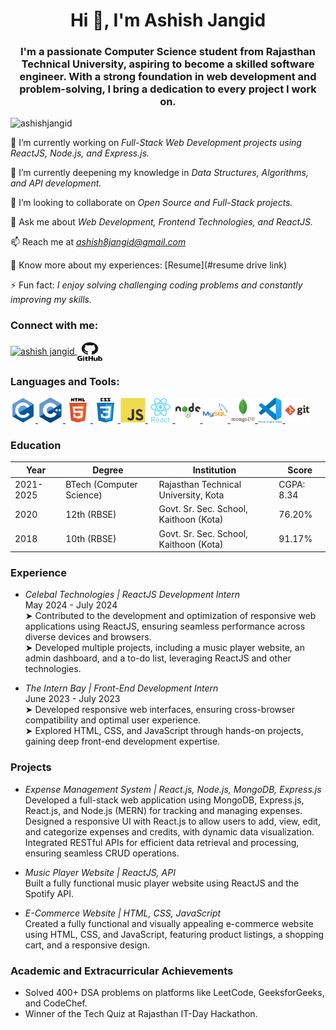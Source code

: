 <h1 align="center">Hi 👋, I'm Ashish Jangid</h1>
<h3 align="center">I'm a passionate Computer Science student from Rajasthan Technical University, aspiring to become a skilled software engineer. With a strong foundation in web development and problem-solving, I bring a dedication to every project I work on.</h3>

<p align="left"> <img src="https://komarev.com/ghpvc/?username=ashishjangid&label=Profile%20views&color=0e75b6&style=flat" alt="ashishjangid" /> </p>

🔭 I’m currently working on *Full-Stack Web Development projects using ReactJS, Node.js, and Express.js.*

🌱 I’m currently deepening my knowledge in *Data Structures, Algorithms, and API development.*

👯 I’m looking to collaborate on *Open Source and Full-Stack projects.*

💬 Ask me about *Web Development, Frontend Technologies, and ReactJS.*

📫 Reach me at *ashish8jangid@gmail.com*

📄 Know more about my experiences: [Resume](#resume drive link)

⚡ Fun fact: *I enjoy solving challenging coding problems and constantly improving my skills.*

<h3 align="left">Connect with me:</h3>
<p align="left">
  <a href="https://https://www.linkedin.com/in/ashish-jangid/" target="blank">
    <img align="center" src="https://raw.githubusercontent.com/rahuldkjain/github-profile-readme-generator/master/src/images/icons/Social/linked-in-alt.svg" alt="ashish jangid" height="30" width="40" />
  </a>
  <a href="https://github.com/ashishxjangid" target="blank">
    <img align="center" src="https://raw.githubusercontent.com/devicons/devicon/master/icons/github/github-original-wordmark.svg" alt="github" height="30" width="40" />
  </a>
</p>

<h3 align="left">Languages and Tools:</h3>
<p align="left">
  <a href="https://www.cprogramming.com/" target="_blank" rel="noreferrer">
    <img src="https://raw.githubusercontent.com/devicons/devicon/master/icons/c/c-original.svg" alt="c" width="40" height="40" />
  </a>
  <a href="https://www.w3schools.com/cpp/" target="_blank" rel="noreferrer">
    <img src="https://raw.githubusercontent.com/devicons/devicon/master/icons/cplusplus/cplusplus-original.svg" alt="cplusplus" width="40" height="40" />
  </a>
  <a href="https://www.w3schools.com/html/" target="_blank" rel="noreferrer">
    <img src="https://raw.githubusercontent.com/devicons/devicon/master/icons/html5/html5-original-wordmark.svg" alt="html" width="40" height="40" />
  </a>
  <a href="https://www.w3schools.com/css/" target="_blank" rel="noreferrer">
    <img src="https://raw.githubusercontent.com/devicons/devicon/master/icons/css3/css3-original-wordmark.svg" alt="css" width="40" height="40" />
  </a>
  <a href="https://www.javascript.com/" target="_blank" rel="noreferrer">
    <img src="https://raw.githubusercontent.com/devicons/devicon/master/icons/javascript/javascript-original.svg" alt="javascript" width="40" height="40" />
  </a>
  <a href="https://reactjs.org/" target="_blank" rel="noreferrer">
    <img src="https://raw.githubusercontent.com/devicons/devicon/master/icons/react/react-original-wordmark.svg" alt="react" width="40" height="40" />
  </a>
  <a href="https://nodejs.org/" target="_blank" rel="noreferrer">
    <img src="https://raw.githubusercontent.com/devicons/devicon/master/icons/nodejs/nodejs-original-wordmark.svg" alt="nodejs" width="40" height="40" />
  </a>
  <a href="https://www.mysql.com/" target="_blank" rel="noreferrer">
    <img src="https://raw.githubusercontent.com/devicons/devicon/master/icons/mysql/mysql-original-wordmark.svg" alt="mysql" width="40" height="40" />
  </a>
  <a href="https://www.mongodb.com/" target="_blank" rel="noreferrer">
    <img src="https://raw.githubusercontent.com/devicons/devicon/master/icons/mongodb/mongodb-original-wordmark.svg" alt="mongodb" width="40" height="40" />
  </a>
  <a href="https://code.visualstudio.com/" target="_blank" rel="noreferrer">
    <img src="https://raw.githubusercontent.com/devicons/devicon/master/icons/vscode/vscode-original-wordmark.svg" alt="vscode" width="40" height="40" />
  </a>
  <a href="https://git-scm.com/" target="_blank" rel="noreferrer">
    <img src="https://raw.githubusercontent.com/devicons/devicon/master/icons/git/git-original-wordmark.svg" alt="git" width="40" height="40" />
  </a>
</p>

<h3 align="left">Education</h3>

| Year        | Degree                           | Institution                             | Score          |
|-------------|----------------------------------|-----------------------------------------|----------------|
| 2021-2025   | BTech (Computer Science)         | Rajasthan Technical University, Kota    | CGPA: 8.34     |
| 2020        | 12th (RBSE)                      | Govt. Sr. Sec. School, Kaithoon (Kota)  | 76.20%         |
| 2018        | 10th (RBSE)                      | Govt. Sr. Sec. School, Kaithoon (Kota)  | 91.17%         |

<h3 align="left">Experience</h3>

- *Celebal Technologies | ReactJS Development Intern*  
  May 2024 - July 2024  
  ➤ Contributed to the development and optimization of responsive web applications using ReactJS, ensuring seamless performance across diverse devices and browsers.  
  ➤ Developed multiple projects, including a music player website, an admin dashboard, and a to-do list, leveraging ReactJS and other technologies.

- *The Intern Bay | Front-End Development Intern*  
  June 2023 - July 2023  
  ➤ Developed responsive web interfaces, ensuring cross-browser compatibility and optimal user experience.  
  ➤ Explored HTML, CSS, and JavaScript through hands-on projects, gaining deep front-end development expertise.

<h3 align="left">Projects</h3>

- *Expense Management System | React.js, Node.js, MongoDB, Express.js*
   Developed a full-stack web application using MongoDB, Express.js, React.js, and Node.js (MERN) for tracking and
   managing expenses.
  Designed a responsive UI with React.js to allow users to add, view, edit, and categorize expenses and credits, with
  dynamic data visualization.
  Integrated RESTful APIs for efficient data retrieval and processing, ensuring seamless CRUD operations.

- *Music Player Website | ReactJS, API*  
  Built a fully functional music player website using ReactJS and the Spotify API.

- *E-Commerce Website | HTML, CSS, JavaScript*  
  Created a fully functional and visually appealing e-commerce website using HTML, CSS, and JavaScript, featuring product listings, a shopping cart, and a responsive design.


<h3 align="left">Academic and Extracurricular Achievements</h3>

- Solved 400+ DSA problems on platforms like LeetCode, GeeksforGeeks, and CodeChef.
- Winner of the Tech Quiz at Rajasthan IT-Day Hackathon.
